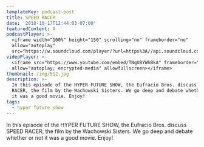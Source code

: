 ```yaml
---
templateKey: podcast-post
title: SPEED RACER
date: '2018-10-17T12:44:03-07:00'
featuredContent: A
podcastPlayer: >-
  <iframe width="100%" height="150" scrolling="no" frameborder="no"
  allow="autoplay"
  src="https://w.soundcloud.com/player/?url=https%3A//api.soundcloud.com/tracks/499496862&color=%23ff5500&auto_play=false&hide_related=false&show_comments=true&show_user=true&show_reposts=false&show_teaser=true&visual=true"></iframe>
videoPlayer: >-
  <iframe src="https://www.youtube.com/embed/TNgU8YWhBkA" frameborder="0"
  allow="autoplay; encrypted-media" allowfullscreen></iframe>
thumbnail: /img/512.jpg
description: >-
  In this episode of the HYPER FUTURE SHOW, the Eufracio Bros. discuss SPEED
  RACER, the film by the Wachowski Sisters. We go deep and debate whether or not
  it was a good movie. Enjoy!
tags:
  - hyper future show
---
```

<p>In this episode of the HYPER FUTURE SHOW, the Eufracio Bros. discuss SPEED RACER, the film by the Wachowski Sisters. We go deep and debate whether or not it was a good movie. Enjoy!</p>
